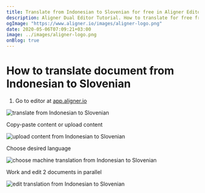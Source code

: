 ```yaml
---
title: Translate from Indonesian to Slovenian for free in Aligner Editor
description: Aligner Dual Editor Tutorial. How to translate for free from Indonesian to Slovenian. Aligner is multilingual document management platform. 
ogImage: "https://www.aligner.io/images/aligner-logo.png"
date: 2020-05-06T07:09:21+03:00
image: ../images/aligner-logo.png
onBlog: true
---
```


# How to translate document from Indonesian to Slovenian

1. Go to editor at [app.aligner.io](https://app.aligner.io "Aligner App web page")

![translate from Indonesian to Slovenian](../aligner-blank-editor.png "translate from Indonesian to Slovenian")

Copy-paste content or upload content

![upload content from Indonesian to Slovenian](../aligner-uploaded-document.png "upload content from Indonesian to Slovenian")

Choose desired language

![choose machine translation from Indonesian to Slovenian](../aligner-language-dropdown.png "choose machine translation from Indonesian to Slovenian")

Work and edit 2 documents in parallel

![edit translation from Indonesian to Slovenian](../aligner-double-sitded-editor.png "edit translation from Indonesian to Slovenian")

